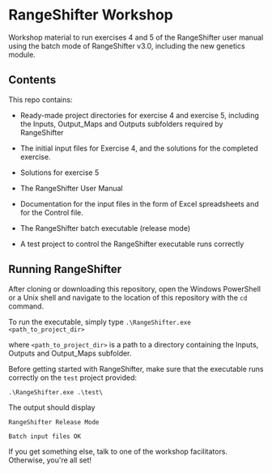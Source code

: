 # RangeShifter Workshop

Workshop material to run exercises 4 and 5 of the RangeShifter user manual using the batch mode of RangeShifter v3.0, including the new genetics module.

## Contents

This repo contains:

- Ready-made project directories for exercise 4 and exercise 5, including the Inputs, Output_Maps and Outputs subfolders required by RangeShifter

- The initial input files for Exercise 4, and the solutions for the completed exercise.

- Solutions for exercise 5

- The RangeShifter User Manual

- Documentation for the input files in the form of Excel spreadsheets and for the Control file.

- The RangeShifter batch executable (release mode)

- A test project to control the RangeShifter executable runs correctly

## Running RangeShifter



After cloning or downloading this repository, open the Windows PowerShell or a Unix shell and navigate to the location of this repository with the `cd` command.

To run the executable, simply type `.\RangeShifter.exe <path_to_project_dir>`

where `<path_to_project_dir>` is a path to a directory containing the Inputs, Outputs and Output_Maps subfolder.

Before getting started with RangeShifter, make sure that the executable runs correctly on the `test` project provided:

```shell
.\RangeShifter.exe .\test\
```

The output should display

```shell
RangeShifter Release Mode

Batch input files OK
```

If you get something else, talk to one of the workshop facilitators. Otherwise, you're all set!

